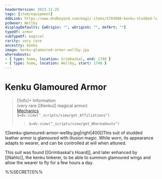 ```yaml
---
headerVersion: 2023.11.25
tags: [item/equipment]
ddbLink: https://www.dndbeyond.com/magic-items/5793008-kenku-studded-leather-enhanced
pcOwner: Wellby
displayDefaults: {wOrigin: "", wOriginU: "", defArt: ""}
typeOf: armor
subTypeOf: magical
rarity: very rare
ancestry: kenku
image: kenku-glamoured-armor-wellby.jpy
whereabouts:
- { type: home, location: Grimbaskal, end: 1748 }
- { type: home, location: Wellby, start: 1748 }
---
```

# Kenku Glamoured Armor
>[!info]+ Information  
> (very rare [[Kenku]] magical armor)  
> [Mechanics](https://www.dndbeyond.com/magic-items/5793008-kenku-studded-leather-enhanced)  
> `$=dv.view("_scripts/view/get_Affiliations")`  
>> `$=dv.view("_scripts/view/get_Whereabouts")`

![[kenku-glamoured-armor-wellby.jpg|right|400]]This suit of studded leather armor is glamoured with illusion magic. While worn, its appearance adapts to wearer, and can be controlled at will when attuned. 

This suit was found [[Grimbaskal's Hoard]], and later enhanced by [[Nahto]], the kenku tinkerer, to be able to summon glamoured wings and allow the wearer to fly for a few hours a day. 

%%SECRET[1]%%